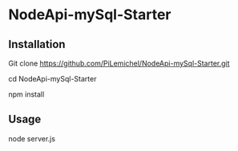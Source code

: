# NodeApi-mySql-Starter
## Installation
Git clone https://github.com/PiLemichel/NodeApi-mySql-Starter.git

cd NodeApi-mySql-Starter

npm install
## Usage
node server.js


